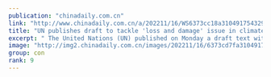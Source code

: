 ```yaml
---
publication: "chinadaily.com.cn"
link: "http://www.chinadaily.com.cn/a/202211/16/WS6373cc18a310491754329e5a.html"
title: "UN publishes draft to tackle 'loss and damage' issue in climate debate"
excerpt: " The United Nations (UN) published on Monday a draft text with an aim to address the 'loss and damage' issue, one of the hottest topics at the ongoing UN climate conference."
image: "http://img2.chinadaily.com.cn/images/202211/16/6373cd7fa31049178c90f087.jpeg"
group: con
rank: 9
---
```

